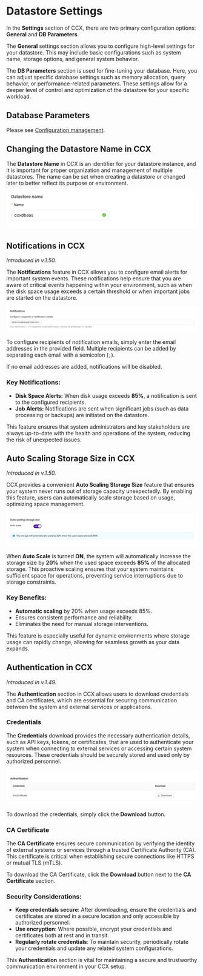 # Datastore Settings 

In the **Settings** section of CCX, there are two primary configuration options: **General** and **DB Parameters**.

The **General** settings section allows you to configure high-level settings for your datastore. This may include basic configurations such as system name, storage options, and general system behavior.

The **DB Parameters** section is used for fine-tuning your database. Here, you can adjust specific database settings such as memory allocation, query behavior, or performance-related parameters. These settings allow for a deeper level of control and optimization of the datastore for your specific workload.

## Database Parameters
Please see [Configuration management](Config-management.md).

## Changing the Datastore Name in CCX

The **Datastore Name** in CCX is an identifier for your datastore instance, and it is important for proper organization and management of multiple datastores. The name can be set when creating a datastore or changed later to better reflect its purpose or environment.

![img](../images/change_name.png)

## Notifications in CCX
*Introduced in v.1.50.*

The **Notifications** feature in CCX allows you to configure email alerts for important system events. These notifications help ensure that you are aware of critical events happening within your environment, such as when the disk space usage exceeds a certain threshold or when important jobs are started on the datastore.

![img](../images/notifications.png)


To configure recipients of notification emails, simply enter the email addresses in the provided field. Multiple recipients can be added by separating each email with a semicolon (`;`). 

If no email addresses are added, notifications will be disabled.

### Key Notifications:
- **Disk Space Alerts:** When disk usage exceeds **85%**, a notification is sent to the configured recipients.
- **Job Alerts:** Notifications are sent when significant jobs (such as data processing or backups) are initiated on the datastore.

This feature ensures that system administrators and key stakeholders are always up-to-date with the health and operations of the system, reducing the risk of unexpected issues.


## Auto Scaling Storage Size in CCX
*Introduced in v.1.50.*

CCX provides a convenient **Auto Scaling Storage Size** feature that ensures your system never runs out of storage capacity unexpectedly. By enabling this feature, users can automatically scale storage based on usage, optimizing space management. 

![img](../images/autoscale_storage.png)

When **Auto Scale** is turned **ON**, the system will automatically increase the storage size by **20%** when the used space exceeds **85%** of the allocated storage. This proactive scaling ensures that your system maintains sufficient space for operations, preventing service interruptions due to storage constraints.

### Key Benefits:
- **Automatic scaling** by 20% when usage exceeds 85%.
- Ensures consistent performance and reliability.
- Eliminates the need for manual storage interventions.

This feature is especially useful for dynamic environments where storage usage can rapidly change, allowing for seamless growth as your data expands.

## Authentication in CCX
*Introduced in v.1.49.*

The **Authentication** section in CCX allows users to download credentials and CA certificates, which are essential for securing communication between the system and external services or applications.


### Credentials
The **Credentials** download provides the necessary authentication details, such as API keys, tokens, or certificates, that are used to authenticate your system when connecting to external services or accessing certain system resources. These credentials should be securely stored and used only by authorized personnel.

![img](../images/download_ca.png)

To download the credentials, simply click the **Download** button.

### CA Certificate
The **CA Certificate** ensures secure communication by verifying the identity of external systems or services through a trusted Certificate Authority (CA). This certificate is critical when establishing secure connections like HTTPS or mutual TLS (mTLS).

To download the CA Certificate, click the **Download** button next to the **CA Certificate** section.

### Security Considerations:
- **Keep credentials secure**: After downloading, ensure the credentials and certificates are stored in a secure location and only accessible by authorized personnel.
- **Use encryption**: Where possible, encrypt your credentials and certificates both at rest and in transit.
- **Regularly rotate credentials**: To maintain security, periodically rotate your credentials and update any related system configurations.

This **Authentication** section is vital for maintaining a secure and trustworthy communication environment in your CCX setup.
